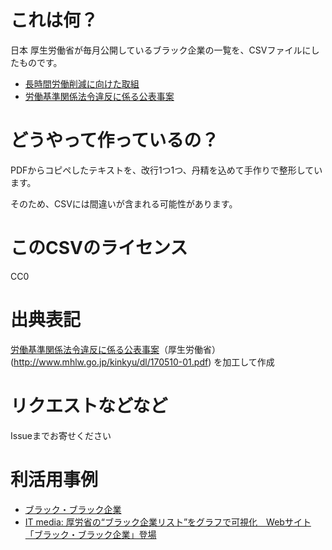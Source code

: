 # これは何？
日本 厚生労働省が毎月公開しているブラック企業の一覧を、CSVファイルにしたものです。

* [長時間労働削減に向けた取組](http://www.mhlw.go.jp/kinkyu/151106.html)
* [労働基準関係法令違反に係る公表事案](http://www.mhlw.go.jp/kinkyu/dl/170510-01.pdf)

# どうやって作っているの？
PDFからコピペしたテキストを、改行1つ1つ、丹精を込めて手作りで整形しています。

そのため、CSVには間違いが含まれる可能性があります。

# このCSVのライセンス
CC0

# 出典表記
[労働基準関係法令違反に係る公表事案](http://www.mhlw.go.jp/kinkyu/dl/170510-01.pdf)（厚生労働省） (http://www.mhlw.go.jp/kinkyu/dl/170510-01.pdf) を加工して作成

# リクエストなどなど
Issueまでお寄せください

# 利活用事例
* [ブラック・ブラック企業](http://structure-and-representation.com/works/blackCorporate/)
* [IT media: 厚労省の“ブラック企業リスト”をグラフで可視化　Webサイト「ブラック・ブラック企業」登場](http://www.itmedia.co.jp/news/articles/1708/07/news055.html)

